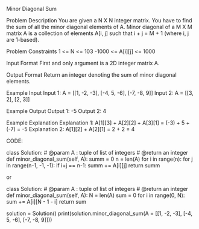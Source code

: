 Minor Diagonal Sum

Problem Description
You are given a N X N integer matrix. You have to find the sum of all the minor diagonal elements of A.
Minor diagonal of a M X M matrix A is a collection of elements A[i, j] such that i + j = M + 1 (where i, j are 1-based).

Problem Constraints
1 <= N <= 103
-1000 <= A[i][j] <= 1000

Input Format
First and only argument is a 2D integer matrix A.

Output Format
Return an integer denoting the sum of minor diagonal elements.

Example Input
Input 1:
 A = [[1, -2, -3],
      [-4, 5, -6],
      [-7, -8, 9]]
Input 2:
 A = [[3, 2],
      [2, 3]]

Example Output
Output 1:
 -5 
Output 2:
 4 

Example Explanation
Explanation 1:
 A[1][3] + A[2][2] + A[3][1] = (-3) + 5 + (-7) = -5
Explanation 2:
 A[1][2] + A[2][1] = 2 + 2 = 4

CODE:

class Solution:
    # @param A : tuple of list of integers
    # @return an integer
    def minor_diagonal_sum(self, A):
        summ = 0
        n = len(A)
        for i in range(n):
            for j in range(n-1, -1, -1):
                if i+j == n-1:
                    summ += A[i][j]
        return summ

or

class Solution:
    # @param A : tuple of list of integers
    # @return an integer
    def minor_diagonal_sum(self, A):
        N = len(A)
        sum = 0
        for i in range(0, N):
            sum += A[i][N - 1 - i]
        return sum
     

solution = Solution()
print(solution.minor_diagonal_sum(A = [[1, -2, -3],
                                       [-4, 5, -6],
                                       [-7, -8, 9]]))
